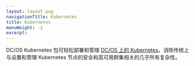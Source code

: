 ```yaml
---
layout: layout.pug
navigationTitle: Kubernetes
title: Kubernetes
menuWeight: -1
excerpt:
---
```




DC/OS Kubernetes 包可轻松部署和管理 [DC/OS 上的 Kubernetes](https://mesosphere.com/product/)，消除传统上与设置和管理 Kubernetes 节点的安全和高可用群集相关的几乎所有复杂性。
